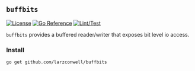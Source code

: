 `buffbits`
---

[![License](https://img.shields.io/github/license/larzconwell/buffbits)](/LICENSE)
[![Go Reference](https://pkg.go.dev/badge/github.com/larzconwell/buffbits.svg)](https://pkg.go.dev/github.com/larzconwell/buffbits)
[![Lint/Test](https://github.com/larzconwell/buffbits/workflows/lint-test/badge.svg)](https://github.com/larzconwell/buffbits/actions)

`buffbits` provides a buffered reader/writer that exposes bit level io access.

### Install

```
go get github.com/larzconwell/buffbits
```
